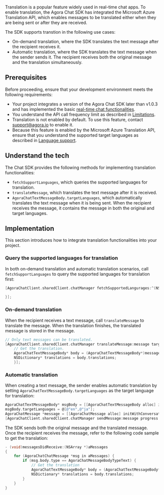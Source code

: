 Translation is a popular feature widely used in real-time chat apps. To enable translation, the Agora Chat SDK has integrated the Microsoft Azure Translation API, which enables messages to be translated either when they are being sent or after they are received.

The SDK supports transtion in the following use cases:

- On-demand translation, where the SDK translates the text message after the recipient receives it.
- Automatic translation, where the SDK translates the text message when the sender sends it. The recipient receives both the original message and the translation simultaneously.

## Prerequisites

Before proceeding, ensure that your development environment meets the following requirements:

- Your project integrates a version of the Agora Chat SDK later than v1.0.3 and has implemented the basic [real-time chat functionalities](./agora_chat_get_started_ios?platform=iOS).
- You understand the API call frequency limit as described in [Limitations](./agora_chat_limitation?platform=iOS).
- Translation is not enabled by default. To use this feature, contact support@agora.io to enable it.
- Because this feature is enabled by the Microsoft Azure Translation API, ensure that you understand the supported target languages as described in [Language support](https://docs.microsoft.com/en-us/azure).

## Understand the tech

The Chat SDK provides the following methods for implementing translation functionalities:

- `fetchSupportLanguages`, which queries the supported languages for translation.
- `translateMessage`, which translates the text message after it is received.
- `AgoraChatTextMessageBody.targetLanguages`, which automatically translates the text message when it is being sent. When the recipient receives the message, it contains the message in both the original and target languages.

## Implementation

This section introduces how to integrate translation functionalities into your project.

### Query the supported languages for translation

In both on-demand translation and automatic translation scenarios, call `fetchSupportLanguages` to query the supported languages for translation first:

```Objective-C
[AgoraChatClient.sharedClient.chatManager fetchSupportedLangurages:^(NSArray<AgoraChatLanguage *> * _Nullable languages, AgoraChatError * _Nullable error) {
                    
}];
```

### On-demand translation

When the recipient receives a text message, call `translateMessage` to translate the message. When the translation finishes, the translated message is stored in the message. 

```Objective-C
// Only text messages can be translated.
[AgoraChatClient.sharedClient.chatManager translateMessage:message targetLanguages:@[@"en"] completion:^(AgoraChatMessage *message, AgoraChatError *error) {
    // Get the translation.
    AgoraChatTextMessageBody* body = (AgoraChatTextMessageBody*)message.body;
    NSDictionary* translations = body.translations;
    }];
```

### Automatic translation

When creating a text message, the sender enables automatic translation by setting `AgoraChatTextMessageBody.targetLanguages` as the target language for translation:

```Objective-C
AgoraChatTextMessageBody* msgBody = [[AgoraChatTextMessageBody alloc] initWithText:@"Hello!!"];
msgBody.targetLanguages = @[@"en",@"ja"];
AgoraChatMessage *message = [[AgoraChatMessage alloc] initWithConversationID:@"to" from:@"from" to:@"to" body:msgBody ext:nil];
[AgoraChatClient.sharedClient.chatManager sendMessage:message progress:nil completion:nil];
```

The SDK sends both the original message and the translated message. Once the recipient receives the message, refer to the following code sample to get the translation:

```Objective-C
- (void)messagesDidReceive:(NSArray *)aMessages
{
    for (AgoraChatChatMessage *msg in aMessages) {
        if (msg.body.type == AgoraChatMessageBodyTypeText) {
            // Get the translation
            AgoraChatTextMessageBody* body = (AgoraChatTextMessageBody*)message.body;
            NSDictionary* translations = body.translations;
        }
    }
}
```
